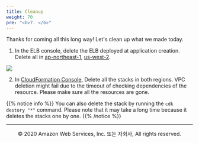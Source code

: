 ```yaml
---
title: Cleanup
weight: 70
pre: "<b>7. </b>"
---
```


Thanks for coming all this long way! Let's clean up what we made today.


1. In the ELB console, delete the ELB deployed at application creation.
Delete all in [ap-northeast-1](https://console.aws.amazon.com/ec2/v2/home?region=ap-northeast-1#LoadBalancers:), [us-west-2](https://console.aws.amazon.com/ec2/v2/home?region=us-west-2#LoadBalancers:sort=loadBalancerName).

![](/images/70-cleanup/elb-delete.png)


2. In [CloudFormation Console](console.aws.amazon.com/cloudformation/), Delete all the stacks in both regions. 
VPC deletion might fail due to the timeout of checking dependencies of the resource. Please make sure all the resources are gone.

{{% notice info %}} 
You can also delete the stack by running the `cdk destory "*"` command. Please note that it may take a long time because it deletes the stacks one by one.
{{% /notice %}}

---
<p align="center">
© 2020 Amazon Web Services, Inc. 또는 자회사, All rights reserved.
</p>
